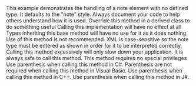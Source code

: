 <note>
 This example demonstrates the handling of a <c>note</c> element with no
 defined type. It defaults to the "note" style.
 </note>

 <note type="tip">
 Always document your code to help others understand how it is used.
 </note>

 <note type="implement">
 Override this method in a derived class to do something useful
 </note>

 <note type="caller">
 Calling this implementation will have no effect at all
 </note>

 <note type="inherit">
 Types inheriting this base method will have no use for it as it does nothing
 </note>

 <note type="caution">
 Use of this method is not recommended.
 </note>

 <note type="warning">
 XML is case-sensitive so the note type must be entered as shown in order for
 it to be interpreted correctly.
 </note>

 <note type="important">
 Calling this method excessively will only slow down your application.
 </note>

 <note type="security">
 It is always safe to call this method.
 </note>

 <note type="security note">
 This method requires no special privileges
 </note>

 <note type="C#">
 Use parenthesis when calling this method in C#.
 </note>

 <note type="VB">
 Parenthesis are not required when calling this method in Visual Basic.
 </note>

 <note type="C++">
 Use parenthesis when calling this method in C++.
 </note>

 <note type="J#">
 Use parenthesis when calling this method in J#.
 </note>